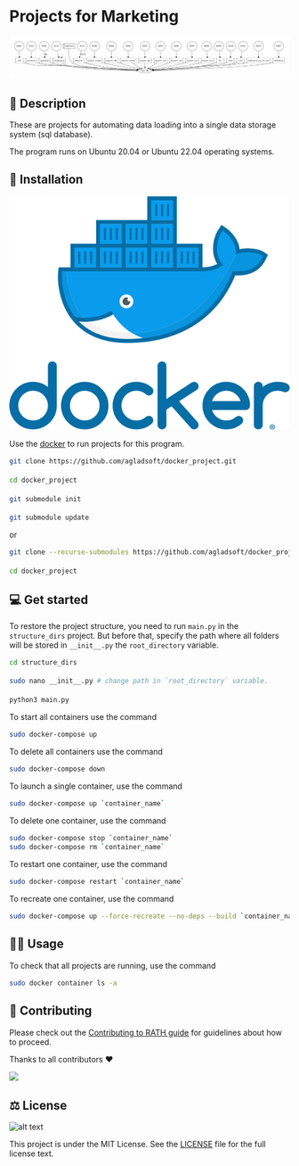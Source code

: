 # Projects for Marketing

![docker-compose.png](docker-compose.png)

## 📡 Description

These are projects for automating data loading into a single data storage system (sql database). 

The program runs on Ubuntu 20.04 or Ubuntu 22.04 operating systems.

## 📜 Installation

![docker-image.png](docker-image.png)

Use the [docker](https://www.digitalocean.com/community/tutorials/how-to-install-and-use-docker-compose-on-ubuntu-20-04) to run projects for this program.


```sh
git clone https://github.com/agladsoft/docker_project.git

cd docker_project

git submodule init

git submodule update
```

or

```sh
git clone --recurse-submodules https://github.com/agladsoft/docker_project.git

cd docker_project
```

## 💻 Get started

To restore the project structure, you need to run `main.py` in the `structure_dirs` project. But before that, specify the path where all folders will be stored in `__init__.py` the `root_directory` variable.

```sh
cd structure_dirs

sudo nano __init__.py # change path in `root_directory` variable.

python3 main.py
```

To start all containers use the command

```sh
sudo docker-compose up
```

To delete all containers use the command

```sh
sudo docker-compose down
```

To launch a single container, use the command

```sh
sudo docker-compose up `container_name`
```

To delete one container, use the command

```sh
sudo docker-compose stop `container_name`
sudo docker-compose rm `container_name`
```

To restart one container, use the command

```sh
sudo docker-compose restart `container_name`
```

To recreate one container, use the command

```sh
sudo docker-compose up --force-recreate --no-deps --build `container_name`
```

## 🙇‍♂️ Usage

To check that all projects are running, use the command

```sh
sudo docker container ls -a
```

## 👋 Contributing

Please check out the [Contributing to RATH guide](https://docs.kanaries.net/community/contribution-guide)
for guidelines about how to proceed.

Thanks to all contributors :heart:

<a href="https://github.com/agladsoft/docker_project/graphs/contributors">
  <img src="https://contrib.rocks/image?repo=agladsoft/docker_project" />
</a>

## ⚖️ License
![alt text](https://seeklogo.com/images/M/MIT-logo-73A348B3DB-seeklogo.com.png)

This project is under the MIT License. See the [LICENSE](https://github.com/gogs/gogs/blob/main/LICENSE) file for the full license text.